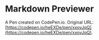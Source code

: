 # Markdown Previewer

A Pen created on CodePen.io. Original URL: [https://codepen.io/heEXDe/pen/xxovJqQ](https://codepen.io/heEXDe/pen/xxovJqQ).

